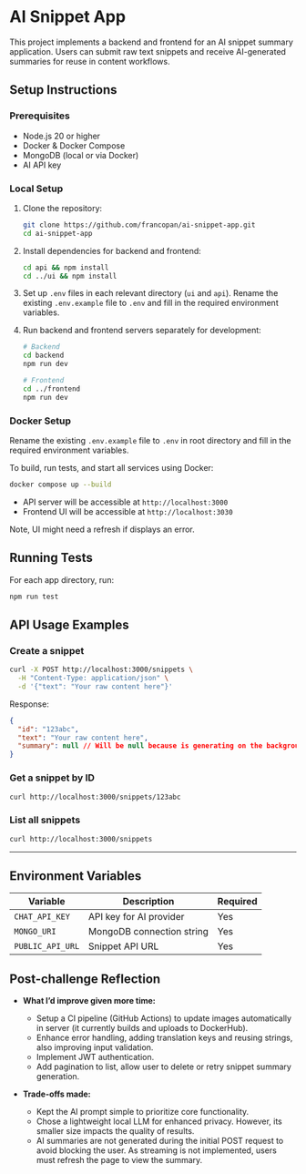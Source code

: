 # AI Snippet App

This project implements a backend and frontend for an AI snippet summary application. Users can submit raw text snippets and receive AI-generated summaries for reuse in content workflows.

## Setup Instructions

### Prerequisites

- Node.js 20 or higher  
- Docker & Docker Compose  
- MongoDB (local or via Docker)  
- AI API key 
### Local Setup

1. Clone the repository:

   ```bash
   git clone https://github.com/francopan/ai-snippet-app.git
   cd ai-snippet-app
   ```

2. Install dependencies for backend and frontend:

   ```bash
   cd api && npm install
   cd ../ui && npm install
   ```

3. Set up `.env` files in each relevant directory (`ui` and `api`). Rename the existing `.env.example` file to `.env` and fill in the required environment variables.

4. Run backend and frontend servers separately for development:

   ```bash
   # Backend
   cd backend
   npm run dev

   # Frontend
   cd ../frontend
   npm run dev
   ```

### Docker Setup

Rename the existing `.env.example` file to `.env` in root directory and fill in the required environment variables.

To build, run tests, and start all services using Docker:

```bash
docker compose up --build
```

- API server will be accessible at `http://localhost:3000`  
- Frontend UI will be accessible at `http://localhost:3030`  


Note, UI might need a refresh if displays an error.

## Running Tests

For each app directory, run:

```bash
npm run test
```


## API Usage Examples

### Create a snippet

```bash
curl -X POST http://localhost:3000/snippets \
  -H "Content-Type: application/json" \
  -d '{"text": "Your raw content here"}'
```

Response:

```json
{
  "id": "123abc",
  "text": "Your raw content here",
  "summary": null // Will be null because is generating on the background
}
```

### Get a snippet by ID

```bash
curl http://localhost:3000/snippets/123abc
```

### List all snippets

```bash
curl http://localhost:3000/snippets
```

---

## Environment Variables

| Variable   | Description                                  | Required |
|------------|----------------------------------------------|----------|
| `CHAT_API_KEY` | API key for AI provider                  | Yes      |
| `MONGO_URI`  | MongoDB connection string                  | Yes      |
| `PUBLIC_API_URL`  | Snippet API URL                       | Yes      |


## Post-challenge Reflection

- **What I’d improve given more time:**  
  - Setup a CI pipeline (GitHub Actions) to update images automatically in server (it currently builds and uploads to DockerHub).  
  - Enhance error handling, adding translation keys and reusing strings, also improving input validation.  
  - Implement JWT authentication.
  - Add pagination to list, allow user to delete or retry snippet summary generation.

- **Trade-offs made:**  
  - Kept the AI prompt simple to prioritize core functionality.
  - Chose a lightweight local LLM for enhanced privacy. However, its smaller size impacts the quality of results.
  - AI summaries are not generated during the initial POST request to avoid blocking the user. As streaming is not implemented, users must refresh the page to view the summary.


